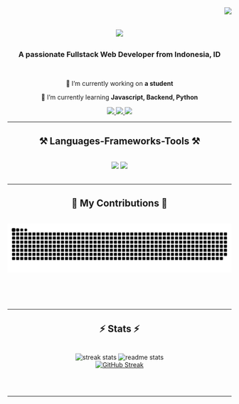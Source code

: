 <img align="right" src="https://visitor-badge.laobi.icu/badge?page_id=mfaskdr10.mfaskdr10" />

<h1 align="center">
    <img src="https://readme-typing-svg.herokuapp.com/?font=Righteous&size=35&center=true&vCenter=true&width=500&height=70&duration=4000&lines=Hi+There!+👋;+I'm+Fadhil+Alvan!;" />
</h1>

<h3 align="center">A passionate Fullstack Web Developer from Indonesia, ID</h3>

<br/>

<div align="center">
 
 🔭 I’m currently working on **a student**
 
 🌱 I’m currently learning **Javascript, Backend, Python**

 </div>
 
<div align="center"> 
  <a href="mailto:mfaskdr10.sales.mfaskdr10@gmail.com">
    <img src="https://img.shields.io/badge/Gmail-333333?style=for-the-badge&logo=gmail&logoColor=red" />
  </a>
  <a href="https://linkedin.com/in/mfaskdr10" target="_blank">
    <img src="https://img.shields.io/badge/LinkedIn-0077B5?style=for-the-badge&logo=linkedin&logoColor=white" target="_blank" />
  </a>
  <a href="https://mfaskdr10.netlify.app" target="_blank">
     <img src="https://img.shields.io/badge/Portfolio-FF5722?style=for-the-badge&logo=todoist&logoColor=white" target="_blank" /> <!-- sqlite, safari, google-chrome are other good icon options -->
  </a>
</div>

 <hr/>
 
<h2 align="center">⚒️ Languages-Frameworks-Tools ⚒️</h2>
<br/>
<div align="center">
    <img src="https://skillicons.dev/icons?i=react,bootstrap,html,css,vscode,github,figma,tailwind,git,r" />
    <img src="https://skillicons.dev/icons?i=nodejs,python,javascript,express,firebase,mongodb,nextjs,mysql" /><br>
</div>

<br/>
<hr/>

<div align="center">
  <h2>🐍 My Contributions 🐍</h2>
  <br>
  <img alt="snake eating my contributions" src="https://raw.githubusercontent.com/mfaskdr10/mfaskdr10/output/github-contribution-grid-snake.svg" />
  
  <br/><br/><br/>
</div>

<hr/>

<h2 align="center">⚡ Stats ⚡</h2>
<br>
<div align=center>
  <img width=390 src="https://github-readme-streak-stats.vercel.app/?user=mfaskdr10&count_private=true&theme=react&border_radius=10" alt="streak stats"/>
  <img width=390 src="https://github-readme-stats.vercel.app/api?username=mfaskdr10&count_private=true&show_icons=true&theme=react&rank_icon=github&border_radius=10" alt="readme stats" />
  <br/>
 <a href="https://git.io/streak-stats"><img src="https://streak-stats.demolab.com?user=mfaskdr10&locale=id" alt="GitHub Streak" /></a>
</div>

<br/><br/>

<hr/>

<br/>

<br/>
